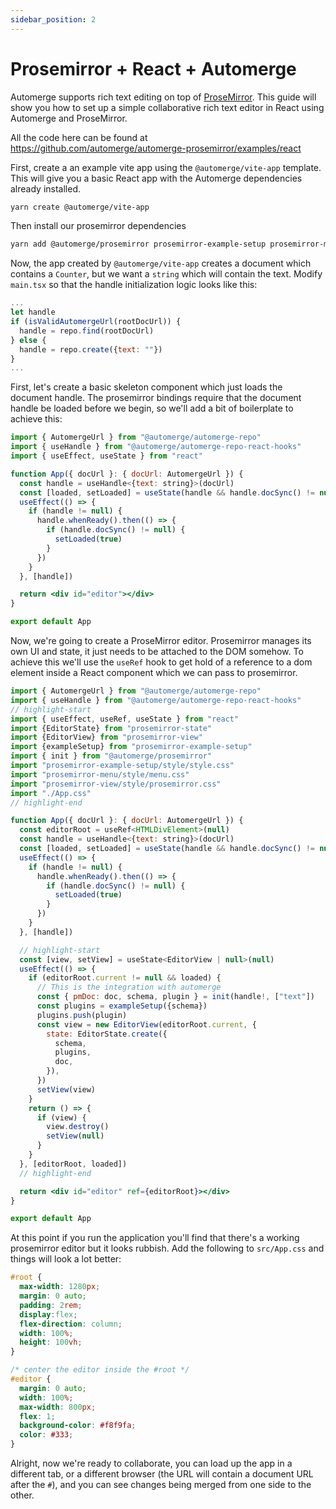 ```yaml
---
sidebar_position: 2
---
```


# Prosemirror + React + Automerge

Automerge supports rich text editing on top of [ProseMirror](https://prosemirror.net/). This guide will show you how to set up a simple collaborative rich text editor in React using Automerge and ProseMirror.

All the code here can be found at https://github.com/automerge/automerge-prosemirror/examples/react

First, create a an example vite app using the `@automerge/vite-app` template. This will give you a basic React app with the Automerge dependencies already installed.

```bash
yarn create @automerge/vite-app
```

Then install our prosemirror dependencies


```bash
yarn add @automerge/prosemirror prosemirror-example-setup prosemirror-model prosemirror-state prosemirror-view
```

Now, the app created by `@automerge/vite-app` creates a document which contains a `Counter`, but we want a `string` which will contain the text. Modify `main.tsx` so that the handle initialization logic looks like this:

```jsx title="src/main.tsx"
...
let handle
if (isValidAutomergeUrl(rootDocUrl)) {
  handle = repo.find(rootDocUrl)
} else {
  handle = repo.create({text: ""})
}
...
```

First, let's create a basic skeleton component which just loads the document handle. The prosemirror bindings require that the document handle be loaded before we begin, so we'll add a bit of boilerplate to achieve this:

```jsx title="src/App.tsx"
import { AutomergeUrl } from "@automerge/automerge-repo"
import { useHandle } from "@automerge/automerge-repo-react-hooks"
import { useEffect, useState } from "react"

function App({ docUrl }: { docUrl: AutomergeUrl }) {
  const handle = useHandle<{text: string}>(docUrl)
  const [loaded, setLoaded] = useState(handle && handle.docSync() != null)
  useEffect(() => {
    if (handle != null) {
      handle.whenReady().then(() => {
        if (handle.docSync() != null) {
          setLoaded(true)
        }
      })
    }
  }, [handle])

  return <div id="editor"></div>
}

export default App
```

Now, we're going to create a ProseMirror editor. Prosemirror manages its own UI and state, it just needs to be attached to the DOM somehow. To achieve this we'll use the `useRef` hook to get hold of a reference to a dom element inside a React component which we can pass to prosemirror.

```jsx title="src/App.tsx"
import { AutomergeUrl } from "@automerge/automerge-repo"
import { useHandle } from "@automerge/automerge-repo-react-hooks"
// highlight-start
import { useEffect, useRef, useState } from "react"
import {EditorState} from "prosemirror-state"
import {EditorView} from "prosemirror-view"
import {exampleSetup} from "prosemirror-example-setup"
import { init } from "@automerge/prosemirror"
import "prosemirror-example-setup/style/style.css"
import "prosemirror-menu/style/menu.css"
import "prosemirror-view/style/prosemirror.css"
import "./App.css"
// highlight-end

function App({ docUrl }: { docUrl: AutomergeUrl }) {
  const editorRoot = useRef<HTMLDivElement>(null)
  const handle = useHandle<{text: string}>(docUrl)
  const [loaded, setLoaded] = useState(handle && handle.docSync() != null)
  useEffect(() => {
    if (handle != null) {
      handle.whenReady().then(() => {
        if (handle.docSync() != null) {
          setLoaded(true)
        }
      })
    }
  }, [handle])

  // highlight-start
  const [view, setView] = useState<EditorView | null>(null)
  useEffect(() => {
    if (editorRoot.current != null && loaded) {
      // This is the integration with automerge   
      const { pmDoc: doc, schema, plugin } = init(handle!, ["text"])
      const plugins = exampleSetup({schema})
      plugins.push(plugin)
      const view = new EditorView(editorRoot.current, {
        state: EditorState.create({
          schema,
          plugins,
          doc,
        }),
      })
      setView(view)
    }
    return () => {
      if (view) {
        view.destroy()
        setView(null)
      }
    }
  }, [editorRoot, loaded])
  // highlight-end

  return <div id="editor" ref={editorRoot}></div>
}

export default App
```

At this point if you run the application you'll find that there's a working prosemirror editor but it looks rubbish. Add the following to `src/App.css` and things will look a lot better:

```css title="src/App.css"
#root {
  max-width: 1280px;
  margin: 0 auto;
  padding: 2rem;
  display:flex;
  flex-direction: column;
  width: 100%;
  height: 100vh;
}

/* center the editor inside the #root */
#editor {
  margin: 0 auto;
  width: 100%;
  max-width: 800px;
  flex: 1;
  background-color: #f8f9fa;
  color: #333;
}
```

Alright, now we're ready to collaborate, you can load up the app in a different tab, or a different browser (the URL will contain a document URL after the `#`), and you can see changes being merged from one side to the other.
